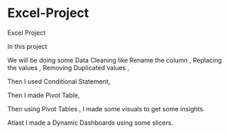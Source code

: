 # Excel-Project

Excel Project

In this project 

We will be doing some Data Cleaning like Rename the column , Replacing the values , Removing Duplicated values , 

Then I used Conditional Statement,

Then I made Pivot Table,

Then using Pivot Tables , I made some visuals to get some insights.

Atlast I made a Dynamic Dashboards using some slicers.
